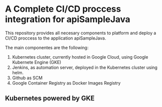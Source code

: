 # A Complete CI/CD proccess integration for apiSampleJava

This repository provides all necesary components to platform and deploy a CI/CD proccess 
to the application apiSampleJava.

The main componentes are the following:
1. Kubernetes cluster, currently hosted in Google Cloud, using Google Kubernete Engine (GKE)
2. Jenkins, as automation server, deployed in the Kubernetes cluster using helm.
3. Github as SCM
4. Google Container Registry as Docker Images Registry

## Kubernetes powered by GKE
